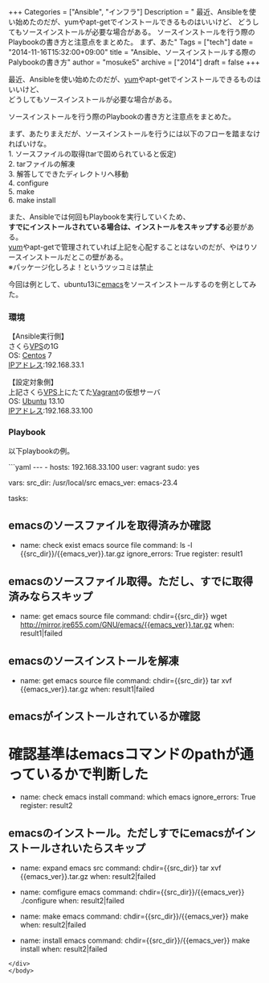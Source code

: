 +++
Categories = ["Ansible", "インフラ"]
Description = " 最近、Ansibleを使い始めたのだが、yumやapt-getでインストールできるものはいいけど、 どうしてもソースインストールが必要な場合がある。  ソースインストールを行う際のPlaybookの書き方と注意点をまとめた。  まず、あた"
Tags = ["tech"]
date = "2014-11-16T15:32:00+09:00"
title = "Ansible、ソースインストールする際のPalybookの書き方"
author = "mosuke5"
archive = ["2014"]
draft = false
+++

<body>
<p>最近、Ansibleを使い始めたのだが、<a class="keyword" href="http://d.hatena.ne.jp/keyword/yum">yum</a>やapt-getでインストールできるものはいいけど、<br>
どうしてもソースインストールが必要な場合がある。</p>
<p>ソースインストールを行う際のPlaybookの書き方と注意点をまとめた。</p>
<p>まず、あたりまえだが、ソースインストールを行うには以下のフローを踏まなければいけな。<br>
1. ソースファイルの取得(tarで固められていると仮定)<br>
2. tarファイルの解凍<br>
3. 解答してできたディレクトリへ移動<br>
4. configure<br>
5. make<br>
6. make install</p>
<p>また、Ansibleでは何回もPlaybookを実行していくため、<br>
<b>すでにインストールされている場合は、インストールをスキップする</b>必要がある。<br>
<a class="keyword" href="http://d.hatena.ne.jp/keyword/yum">yum</a>やapt-getで管理されていれば上記を心配することはないのだが、やはりソースインストールだとこの壁がある。<br>
※パッケージ化しろよ！というツッコミは禁止</p>
<p>今回は例として、ubuntu13に<a class="keyword" href="http://d.hatena.ne.jp/keyword/emacs">emacs</a>をソースインストールするのを例としてみた。</p>

<div class="section">
    <h3>環境</h3>
    <p>【Ansible実行側】<br>
さくら<a class="keyword" href="http://d.hatena.ne.jp/keyword/VPS">VPS</a>の1G<br>
OS: <a class="keyword" href="http://d.hatena.ne.jp/keyword/Centos">Centos</a> 7<br>
<a class="keyword" href="http://d.hatena.ne.jp/keyword/IP%A5%A2%A5%C9%A5%EC%A5%B9">IPアドレス</a>:192.168.33.1</p>
<p>【設定対象側】<br>
上記さくら<a class="keyword" href="http://d.hatena.ne.jp/keyword/VPS">VPS</a>上にたてた<a class="keyword" href="http://d.hatena.ne.jp/keyword/Vagrant">Vagrant</a>の仮想サーバ<br>
OS: <a class="keyword" href="http://d.hatena.ne.jp/keyword/Ubuntu">Ubuntu</a> 13.10<br>
<a class="keyword" href="http://d.hatena.ne.jp/keyword/IP%A5%A2%A5%C9%A5%EC%A5%B9">IPアドレス</a>:192.168.33.100</p>

</div>
<div class="section">
    <h3>Playbook</h3>
    <p>以下playbookの例。</p>
```yaml
---
- hosts: 192.168.33.100
  user: vagrant
  sudo: yes

  vars:
    src_dir: /usr/local/src
    emacs_ver: emacs-23.4

  tasks:
   ## emacsのソースファイルを取得済みか確認
   - name: check exist emacs source file
     command: ls -l {{src_dir}}/{{emacs_ver}}.tar.gz
     ignore_errors: True
     register: result1

   ## emacsのソースファイル取得。ただし、すでに取得済みならスキップ
   - name: get emacs source file
     command: chdir={{src_dir}} wget http://mirror.jre655.com/GNU/emacs/{{emacs_ver}}.tar.gz
     when: result1|failed

   ## emacsのソースインストールを解凍
   - name: get emacs source file
     command: chdir={{src_dir}} tar xvf {{emacs_ver}}.tar.gz
     when: result1|failed

   ## emacsがインストールされているか確認
   #  確認基準はemacsコマンドのpathが通っているかで判断した
   - name: check emacs install
     command: which emacs
     ignore_errors: True
     register: result2

   ## emacsのインストール。ただしすでにemacsがインストールされいたらスキップ
   - name: expand emacs src
     command: chdir={{src_dir}} tar xvf {{emacs_ver}}.tar.gz
     when: result2|failed

   - name: comfigure emacs
     command: chdir={{src_dir}}/{{emacs_ver}} ./configure
     when: result2|failed

   - name: make emacs
     command: chdir={{src_dir}}/{{emacs_ver}} make
     when: result2|failed

   - name: install emacs
     command: chdir={{src_dir}}/{{emacs_ver}} make install
     when: result2|failed
 
```
</div>
</body>
